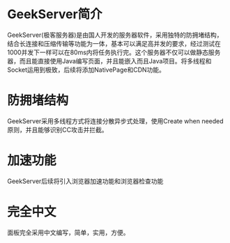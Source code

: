 # GeekServer简介

GeekServer(极客服务器)是由国人开发的服务器软件，采用独特的防拥堵结构，结合长连接和压缩传输等功能为一体，基本可以满足高并发的要求，经过测试在1000并发下一样可以在80ms内将任务执行完。这个服务器不仅可以做静态服务器，而且能直接使用Java编写页面，并且能嵌入而且Java项目。将多线程和Socket运用到极致，后续将添加NativePage和CDN功能。

# 防拥堵结构

GeekServer采用多线程方式将连接分散异步式处理，使用Create when needed原则，并且能够识别CC攻击并拦截。

# 加速功能

GeekServer后续将引入浏览器加速功能和浏览器检查功能

# 完全中文

面板完全采用中文编写，简单，实用，方便。


